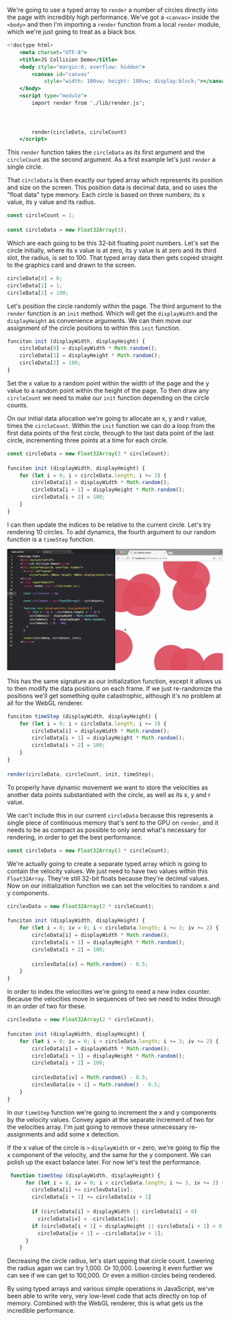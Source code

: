 We're going to use a typed array to `render` a number of circles directly into the page with incredibly high performance. We've got a `<canvas>` inside the `<body>` and then I'm importing a `render` function from a local `render` module, which we're just going to treat as a black box.

```jsx
<!doctype html>
	<meta charset="UTF-8">
	<title>JS Collision Demo</title>
	<body style="margin:0; overflow: hidden"> 
		<canvas id="canvas"
			style="width: 100vw; height: 100vw; display:block;"></canvas>
	</body>
	<script type="module">
		import render from './lib/render.js';



		render(circleData, circleCount)
	</script>
```

This `render` function takes the `circleData` as its first argument and the `circleCount` as the second argument. As a first example let's just `render` a single circle.

That `circleData` is then exactly our typed array which represents its position and size on the screen. This position data is decimal data, and so uses the "float data" type memory. Each circle is based on three numbers; its x value, its y value and its radius.

```jsx
const circleCount = 1;

const circleData = new Float32Array(3);
```

Which are each going to be this 32-bit floating point numbers. Let's set the circle initially, where its x value is at zero, its y value is at zero and its third slot, the radius, is set to 100. That typed array data then gets copied straight to the graphics card and drawn to the screen.

```jsx
circleData[0] = 0;
circleData[1] = 1;
circleData[2] = 100;
```

Let's position the circle randomly within the page. The third argument to the `render` function is an `init` method. Which will get the `displayWidth` and the `displayHeight` as convenience arguments. We can then move our assignment of the circle positions to within this `init` function.

```jsx
funciton init (displayWidth, displayHeight) {
	circleData[0] = displayWidth * Math.random(); 
	circleData[1] = displayHeight * Math.random();
	circleData[2] = 100;
}
```

Set the x value to a random point within the width of the page and the y value to a random point within the height of the page. To then draw any `circleCount` we need to make our `init` function depending on the circle counts.

On our initial data allocation we're going to allocate an x, y and r value, times the `circleCount`. Within the `init` function we can do a loop from the first data points of the first circle, through to the last data point of the last circle, incrementing three points at a time for each circle.

```jsx
const circleData = new Float32Array(3 * circleCount);

funciton init (displayWidth, displayHeight) {
	for (let i = 0; i < circleData.length; i += 3) {
		circleData[i] = displayWidth * Math.random(); 
		circleData[i + 1] = displayHeight * Math.random();
		circleData[i + 2] = 100;
	}	
}
```

I can then update the indices to be relative to the current circle. Let's try rendering 10 circles. To add dynamics, the fourth argument to our random function is a `timeStep` function.

![10 Circles](../images/javascript-typed-arrays-in-high-performance-javascript-circles.png)

This has the same signature as our initialization function, except it allows us to then modify the data positions on each frame. If we just re-randomize the positions we'll get something quite catastrophic, although it's no problem at all for the WebGL renderer.

```jsx
funciton timeStep (displayWidth, displayHeight) {
	for (let i = 0; i < circleData.length; i += 3) {
		circleData[i] = displayWidth * Math.random(); 
		circleData[i + 1] = displayHeight * Math.random();
		circleData[i + 2] = 100;
	}	
}

render(circleData, circleCount, init, timeStep);
```

To properly have dynamic movement we want to store the velocities as another data points substantiated with the circle, as well as its x, y and r value.

We can't include this in our current `circleData` because this represents a single piece of continuous memory that's sent to the GPU on `render`, and it needs to be as compact as possible to only send what's necessary for rendering, in order to get the best performance.

```jsx
const circleData = new Float32Array(3 * circleCount);
```

We're actually going to create a separate typed array which is going to contain the velocity values. We just need to have two values within this `Float32Array`. They're still 32-bit floats because they're decimal values. Now on our initialization function we can set the velocities to random x and y components.

```jsx
circlevData = new Float32Array(2 * circleCount);

funciton init (displayWidth, displayHeight) {
	for (let i = 0; iv = 0; i < circleData.length; i += 3; iv += 2) {
		circleData[i] = displayWidth * Math.random(); 
		circleData[i + 1] = displayHeight * Math.random();
		circleData[i + 2] = 100;

		circlevData[iv] = Math.random() - 0.5;
	}	
}
```

In order to index the velocities we're going to need a new index counter. Because the velocities move in sequences of two we need to index through in an order of two for these.

```jsx
circlevData = new Float32Array(2 * circleCount);

funciton init (displayWidth, displayHeight) {
	for (let i = 0; iv = 0; i < circleData.length; i += 3; iv += 2) {
		circleData[i] = displayWidth * Math.random(); 
		circleData[i + 1] = displayHeight * Math.random();
		circleData[i + 2] = 100;

		circlevData[iv] = Math.random() - 0.5;
		circlevData[iv + 1] = Math.random() - 0.5;
	}	
}
```

In our `timeStep` function we're going to increment the x and y components by the velocity values. Convey again at the separate increment of two for the velocities array. I'm just going to remove these unnecessary re-assignments and add some x detection.

If the x value of the circle is `>` `displayWidth` or `<` zero, we're going to flip the x component of the velocity, and the same for the y component. We can polish up the exact balance later. For now let's test the performance.

```jsx
 function timeStep (displayWidth, displayHeight) {
      for (let i = 0, iv = 0; i < circleData.length; i += 3, iv += 2) {
        circleData[i] += circlevData[iv];
        circleData[i + 1] += circleData[iv + 1]

        if (circleData[i] > displayWidth || circleData[i] < 0)
          circleData[iv] = -circleData[iv];
        if (circleData[i + 1] > displayHeight || circleData[i + 1] < 0)
          circleData[iv + 1] = -circleData[iv + 1];
      }
    }
```

Decreasing the circle radius, let's start upping that circle count. Lowering the radius again we can try 1,000. Or 10,000. Lowering it even further we can see if we can get to 100,000. Or even a million circles being rendered.

By using typed arrays and various simple operations in JavaScript, we've been able to write very, very low-level code that acts directly on top of memory. Combined with the WebGL renderer, this is what gets us the incredible performance.